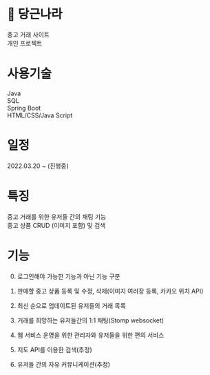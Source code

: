 # 🥕 당근나라
중고 거래 사이트</br>
개인 프로젝트
# 사용기술
Java </br>
SQL </br>
Spring Boot </br>
HTML/CSS/Java Script
# 일정
2022.03.20 ~ (진행중)
# 특징
중고 거래를 위한 유저들 간의 채팅 기능 </br>
중고 상품 CRUD (이미지 포함) 및 검색
# 기능
0. 로그인해야 가능한 기능과 아닌 기능 구분
   
1. 판매할 중고 상품 등록 및 수정, 삭제(이미지 여러장 등록, 카카오 위치 API)

2. 최신 순으로 업데이트된 유저들의 거래 목록

3. 거래를 희망하는 유저들간의 1:1 채팅(Stomp websocket)

4. 웹 서비스 운영을 위한 관리자와 유저들을 위한 편의 서비스

5. 지도 API를 이용한 검색(추정)

6. 유저들 간의 자유 커뮤니케이션(추정)
